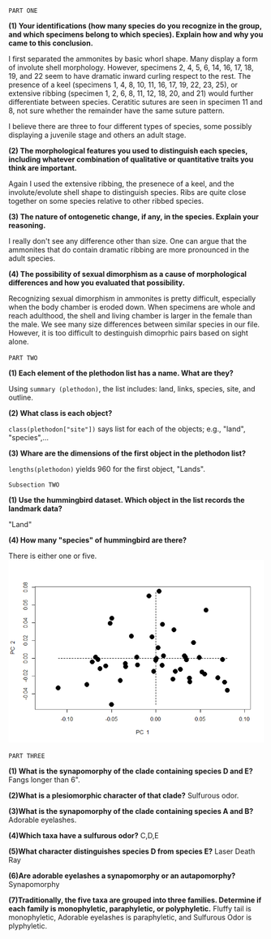 
`PART ONE`

**(1) Your identifications (how many species do you recognize in the group, and which specimens belong to which species). Explain how and why you came to this conclusion.**

I first separated the ammonites by basic whorl shape. Many display a form of involute shell morphology. However, specimens 2, 4, 5, 6, 14, 16, 17, 18, 19, and 22 seem to have dramatic inward curling respect to the rest. The presence of a keel (specimens 1, 4, 8, 10, 11, 16, 17, 19, 22, 23, 25), or extensive ribbing (specimen 1, 2, 6, 8, 11, 12, 18, 20, and 21) would further differentiate between species. Ceratitic sutures are seen in specimen 11 and 8, not sure whether the remainder have the same suture pattern.

I believe there are three to four different types of species, some possibly displaying a juvenile stage and others an adult stage. 

**(2) The morphological features you used to distinguish each species, including whatever combination of qualitative or quantitative traits you think are important.**

Again I used the extensive ribbing, the presenece of a keel, and the involute/evolute shell shape to distinguish species. Ribs are quite close together on some species relative to other ribbed species. 

**(3) The nature of ontogenetic change, if any, in the species. Explain your reasoning.**

I really don't see any difference other than size. One can argue that the ammonites that do contain dramatic ribbing are more pronounced in the adult species.

**(4) The possibility of sexual dimorphism as a cause of morphological differences and how you evaluated that possibility.**

Recognizing sexual dimorphism in ammonites is pretty difficult, especially when the body chamber is eroded down. When specimens are whole and reach adulthood, the shell and living chamber is larger in the female than the male. We see many size differences between similar species in our file. However, it is too difficult to destinguish dimoprhic pairs based on sight alone. 


`PART TWO`

**(1) Each element of the plethodon list has a name. What are they?**

Using `summary (plethodon)`, the list includes: land, links, species, site, and outline.

**(2) What class is each object?**

`class(plethodon["site"])` says list for each of the objects; e.g., "land", "species",...

**(3) Whare are the dimensions of the first object in the plethodon list?**

`lengths(plethodon)` yields 960 for the first object, "Lands".
 
    Subsection TWO
   
   **(1) Use the hummingbird dataset. Which object in the list records the landmark data?**
   
   "Land"

   **(4) How many "species" of hummingbird are there?**
   
   There is either one or five.
![Hummingbirds PCA.](https://github.com/hernana8/WWUAdvancedPaleo/blob/master/Hummingbirds.png)


`PART THREE`

**(1) What is the synapomorphy of the clade containing species D and E?**
Fangs longer than 6".

**(2)What is a plesiomorphic character of that clade?**
Sulfurous odor.

**(3)What is the synapomorphy of the clade containing species A and B?**
Adorable eyelashes.

**(4)Which taxa have a sulfurous odor?**
C,D,E

**(5)What character distinguishes species D from species E?**
Laser Death Ray

**(6)Are adorable eyelashes a synapomorphy or an autapomorphy?**
Synapomorphy

**(7)Traditionally, the five taxa are grouped into three families. Determine if each family is monophyletic, paraphyletic, or polyphyletic.**
Fluffy tail is monophyletic, Adorable eyelashes is paraphyletic, and Sulfurous Odor is plyphyletic.
